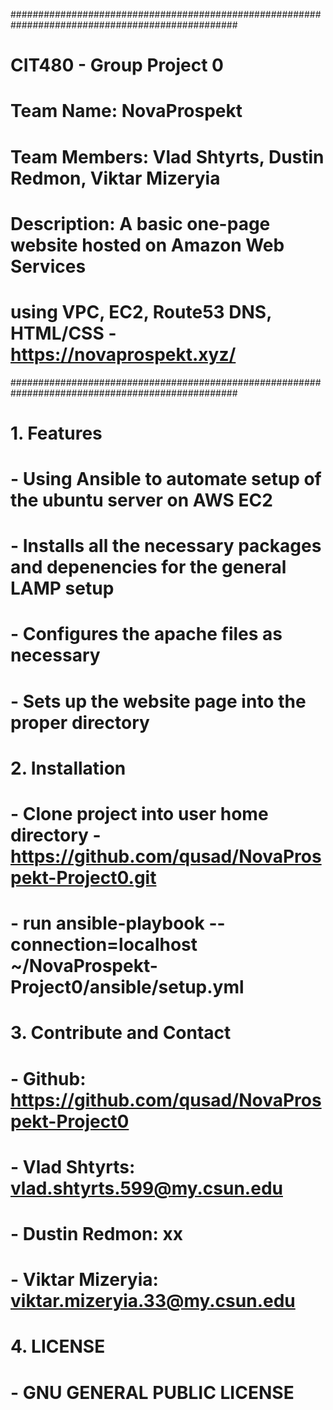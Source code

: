 #################################################################################################
# CIT480 - Group Project 0                                                                      #
# Team Name: NovaProspekt                                                                       # 
# Team Members: Vlad Shtyrts, Dustin Redmon, Viktar Mizeryia                                    #
# Description: A basic one-page website hosted on Amazon Web Services                           #
# using VPC, EC2, Route53 DNS, HTML/CSS - https://novaprospekt.xyz/                             #
#################################################################################################
# 1. Features
# - Using Ansible to automate setup of the ubuntu server on AWS EC2
# - Installs all the necessary packages and depenencies for the general LAMP setup 
# - Configures the apache files as necessary
# - Sets up the website page into the proper directory
#
# 2. Installation
# - Clone project into user home directory - https://github.com/qusad/NovaProspekt-Project0.git
# - run ansible-playbook --connection=localhost ~/NovaProspekt-Project0/ansible/setup.yml
# 
# 3. Contribute and Contact
# - Github: https://github.com/qusad/NovaProspekt-Project0
# - Vlad Shtyrts: vlad.shtyrts.599@my.csun.edu
# - Dustin Redmon: xx
# - Viktar Mizeryia: viktar.mizeryia.33@my.csun.edu
# 
# 4. LICENSE
# - GNU GENERAL PUBLIC LICENSE
#
